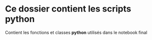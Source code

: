 # Ce dossier contient les scripts python

Contient les fonctions et classes **python** utilisés dans le notebook final
